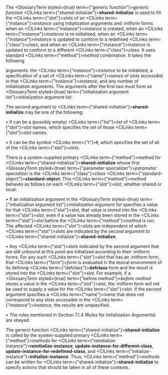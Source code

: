  



The <GlossaryTerm styled={true} term={"generic function"}><i>generic function</i></GlossaryTerm> <ClLinks  term={"shared-initialize"}><b>shared-initialize</b></ClLinks> is used to fill the <ClLinks  term={"slot"}><i>slots</i></ClLinks> of an <ClLinks  term={"instance"}><i>instance</i></ClLinks> using initialization arguments and :initform forms when an <ClLinks  term={"instance"}><i>instance</i></ClLinks> is created, when an <ClLinks  term={"instance"}><i>instance</i></ClLinks> is re-initialized, when an <ClLinks  term={"instance"}><i>instance</i></ClLinks> is updated to conform to a redefined <ClLinks  term={"class"}><i>class</i></ClLinks>, and when an <ClLinks  term={"instance"}><i>instance</i></ClLinks> is updated to conform to a different <ClLinks  term={"class"}><i>class</i></ClLinks>. It uses standard <ClLinks  term={"method"}><i>method</i></ClLinks> combination. It takes the following 



arguments: the <ClLinks  term={"instance"}><i>instance</i></ClLinks> to be initialized, a specification of a set of <ClLinks  term={"name"}><i>names</i></ClLinks> of *slots accessible* in that <ClLinks  term={"instance"}><i>instance</i></ClLinks>, and any number of initialization arguments. The arguments after the first two must form an <GlossaryTerm styled={true} term={"initialization argument list"}><i>initialization argument list</i></GlossaryTerm>. 



The second argument to <ClLinks  term={"shared-initialize"}><b>shared-initialize</b></ClLinks> may be one of the following: 



*•* It can be a (possibly empty) <ClLinks  term={"list"}><i>list</i></ClLinks> of <ClLinks  term={"slot"}><i>slot</i></ClLinks> names, which specifies the set of those <ClLinks  term={"slot"}><i>slot</i></ClLinks> names. 



*•* It can be the symbol <ClLinks  term={"t"}><b>t</b></ClLinks>, which specifies the set of all of the <ClLinks  term={"slot"}><i>slots</i></ClLinks>. 



There is a system-supplied primary <ClLinks  term={"method"}><i>method</i></ClLinks> for <ClLinks  term={"shared-initialize"}><b>shared-initialize</b></ClLinks> whose first <GlossaryTerm styled={true} term={"parameter specializer"}><i>parameter specializer</i></GlossaryTerm> is the <ClLinks  term={"class"}><i>class</i></ClLinks> <ClLinks  term={"standard-object"}><b>standard-object</b></ClLinks>. This <ClLinks  term={"method"}><i>method</i></ClLinks> behaves as follows on each <ClLinks  term={"slot"}><i>slot</i></ClLinks>, whether shared or local: 



*•* If an initialization argument in the <GlossaryTerm styled={true} term={"initialization argument list"}><i>initialization argument list</i></GlossaryTerm> specifies a value for that <ClLinks  term={"slot"}><i>slot</i></ClLinks>, that value is stored into the <ClLinks  term={"slot"}><i>slot</i></ClLinks>, even if a value has already been stored in the <ClLinks  term={"slot"}><i>slot</i></ClLinks> before the <ClLinks  term={"method"}><i>method</i></ClLinks> is run. The affected <ClLinks  term={"slot"}><i>slots</i></ClLinks> are independent of which <ClLinks  term={"slot"}><i>slots</i></ClLinks> are indicated by the second argument to <ClLinks  term={"shared-initialize"}><b>shared-initialize</b></ClLinks>. 



*•* Any <ClLinks  term={"slot"}><i>slots</i></ClLinks> indicated by the second argument that are still unbound at this point are initialized according to their :initform forms. For any such <ClLinks  term={"slot"}><i>slot</i></ClLinks> that has an :initform form, that <ClLinks  term={"form"}><i>form</i></ClLinks> is evaluated in the lexical environment of its defining <ClLinks  term={"defclass"}><b>defclass</b></ClLinks> form and the result is stored into the <ClLinks  term={"slot"}><i>slot</i></ClLinks>. For example, if a <GlossaryTerm styled={true} term={"before method"}><i>before method</i></GlossaryTerm> stores a value in the <ClLinks  term={"slot"}><i>slot</i></ClLinks>, the :initform form will not be used to supply a value for the <ClLinks  term={"slot"}><i>slot</i></ClLinks>. If the second argument specifies a <ClLinks  term={"name"}><i>name</i></ClLinks> that does not correspond to any *slots accessible* in the <ClLinks  term={"instance"}><i>instance</i></ClLinks>, the results are unspecified. 



*•* The rules mentioned in Section 7.1.4 (Rules for Initialization Arguments) are obeyed. 



The generic function <ClLinks  term={"shared-initialize"}><b>shared-initialize</b></ClLinks> is called by the system-supplied primary <ClLinks  term={"method"}><i>methods</i></ClLinks> for <ClLinks  term={"reinitialize-instance"}><b>reinitialize-instance</b></ClLinks>, **update-instance-for-different-class**, **update-instance-for-redefined-class**, and <ClLinks  term={"initialize-instance"}><b>initialize-instance</b></ClLinks>. Thus, <ClLinks  term={"method"}><i>methods</i></ClLinks> can be written for <ClLinks  term={"shared-initialize"}><b>shared-initialize</b></ClLinks> to specify actions that should be taken in all of these contexts. 



